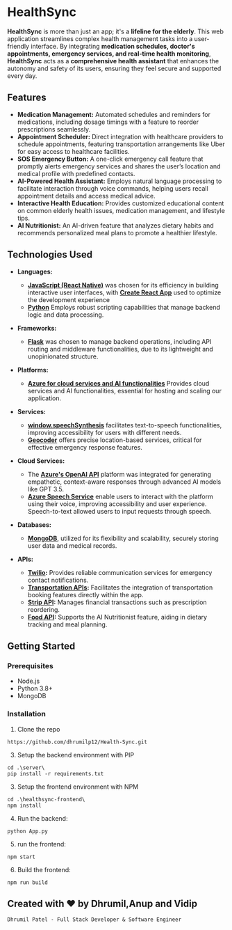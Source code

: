 


# HealthSync
**HealthSync** is more than just an app; it's a **lifeline for the elderly**. This web application streamlines complex health management tasks into a user-friendly interface. By integrating **medication schedules, doctor's appointments, emergency services, and real-time health monitoring**, **HealthSync** acts as a **comprehensive health assistant** that enhances the autonomy and safety of its users, ensuring they feel secure and supported every day.

## Features

- **Medication Management:** Automated schedules and reminders for medications, including dosage timings with a feature to reorder prescriptions seamlessly.
- **Appointment Scheduler:** Direct integration with healthcare providers to schedule appointments, featuring transportation arrangements like Uber for easy access to healthcare facilities.
- **SOS Emergency Button:** A one-click emergency call feature that promptly alerts emergency services and shares the user’s location and medical profile with predefined contacts.
- **AI-Powered Health Assistant:** Employs natural language processing to facilitate interaction through voice commands, helping users recall appointment details and access medical advice.
- **Interactive Health Education:** Provides customized educational content on common elderly health issues, medication management, and lifestyle tips.
- **AI Nutritionist:** An AI-driven feature that analyzes dietary habits and recommends personalized meal plans to promote a healthier lifestyle.

## Technologies Used

- **Languages:** 
  - **[JavaScript (React Native)](https://react.dev/)** was chosen for its efficiency in building interactive user interfaces, with **[Create React App](https://create-react-app.dev/)** used to optimize the development experience
  - **[Python](https://www.python.org/)** Employs robust scripting capabilities that manage backend logic and data processing.

- **Frameworks:** 
  - **[Flask](hhttps://flask.palletsprojects.com/en/3.0.x/)** was chosen to manage backend operations, including API routing and middleware functionalities, due to its lightweight and unopinionated structure.

- **Platforms:** 
  - **[Azure for cloud services and AI functionalities](https://azure.microsoft.com/en-us/solutions/migration/migrate-modernize-innovate?ef_id=_k_ab0ededb1c7f18961d7cb8483cd18aaa_k_&OCID=AIDcmme9zx2qiz_SEM__k_ab0ededb1c7f18961d7cb8483cd18aaa_k_&msclkid=ab0ededb1c7f18961d7cb8483cd18aaa)** Provides cloud services and AI functionalities, essential for hosting and scaling our application.

- **Services:** 
  - **[window.speechSynthesis](https://developer.mozilla.org/en-US/docs/Web/API/Window/speechSynthesis)** facilitates text-to-speech functionalities, improving accessibility for users with different needs.
  - **[Geocoder](https://pypi.org/project/geocoder/)** offers precise location-based services, critical for effective emergency response features.

- **Cloud Services:** 
  - The **[Azure's OpenAI API](https://learn.microsoft.com/en-us/azure/ai-services/openai/overview)** platform was integrated for generating empathetic, context-aware responses through advanced AI models like GPT 3.5.
  - **[Azure Speech Service](https://learn.microsoft.com/en-us/azure/ai-services/speech-service/overview)** enable users to interact with the platform using their voice, improving accessibility and user experience. Speech-to-text allowed users to input requests through speech.

- **Databases:** 
  - **[MongoDB](https://www.mongodb.com/)**, utilized for its flexibility and scalability, securely storing user data and medical records.

- **APIs:** 
  - **[Twilio](https://www.twilio.com/):** Provides reliable communication services for emergency contact notifications.
  - **[Transportation APIs](https://rapidapi.com/category/Transportation):** Facilitates the integration of transportation booking features directly within the app.
  - **[Strip API](https://stripe.com/):** Manages financial transactions such as prescription reordering.
  - **[Food API](https://rapidapi.com/collection/food-apis):** Supports the AI Nutritionist feature, aiding in dietary tracking and meal planning.

## Getting Started

### Prerequisites

- Node.js
- Python 3.8+
- MongoDB

### Installation

1. Clone the repo
```
https://github.com/dhrumilp12/Health-Sync.git
```
3. Setup the backend environment with PIP
```
cd .\server\
pip install -r requirements.txt
```
3. Setup the frontend environment with NPM
```
cd .\healthsync-frontend\
npm install
```
4. Run the backend:
```
python App.py
```
5. run the frontend:
```
npm start
```
6. Build the frontend:
```
npm run build
```
## Created with ❤️ by Dhrumil,Anup and Vidip
`Dhrumil Patel - Full Stack Developer & Software Engineer`<br>
